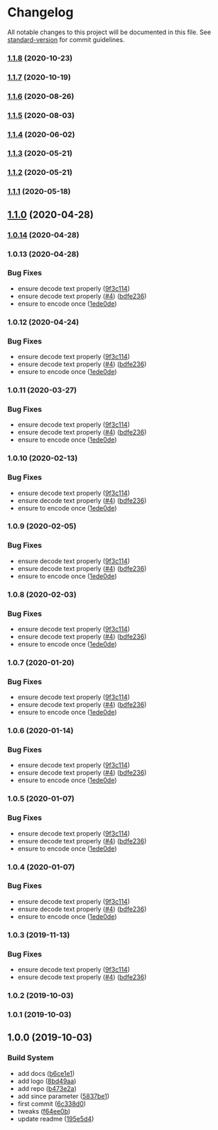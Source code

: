 # Changelog

All notable changes to this project will be documented in this file. See [standard-version](https://github.com/conventional-changelog/standard-version) for commit guidelines.

### [1.1.8](https://github.com/Kikobeats/incidents/compare/v1.1.7...v1.1.8) (2020-10-23)

### [1.1.7](https://github.com/Kikobeats/incidents/compare/v1.1.6...v1.1.7) (2020-10-19)

### [1.1.6](https://github.com/Kikobeats/incidents/compare/v1.1.5...v1.1.6) (2020-08-26)

### [1.1.5](https://github.com/Kikobeats/incidents/compare/v1.1.4...v1.1.5) (2020-08-03)

### [1.1.4](https://github.com/Kikobeats/incidents/compare/v1.1.3...v1.1.4) (2020-06-02)

### [1.1.3](https://github.com/Kikobeats/incidents/compare/v1.1.2...v1.1.3) (2020-05-21)

### [1.1.2](https://github.com/Kikobeats/incidents/compare/v1.1.1...v1.1.2) (2020-05-21)

### [1.1.1](https://github.com/Kikobeats/incidents/compare/v1.1.0...v1.1.1) (2020-05-18)

## [1.1.0](https://github.com/Kikobeats/incidents/compare/v1.0.13...v1.1.0) (2020-04-28)

### [1.0.14](https://github.com/Kikobeats/incidents/compare/v1.0.13...v1.0.14) (2020-04-28)

### 1.0.13 (2020-04-28)


### Bug Fixes

* ensure decode text properly ([9f3c114](https://github.com/Kikobeats/incidents/commit/9f3c1148c29a7ab15cd1c876968a0d7ab3c3b705))
* ensure decode text properly ([#4](https://github.com/Kikobeats/incidents/issues/4)) ([bdfe236](https://github.com/Kikobeats/incidents/commit/bdfe23695b2f96a956210b95a671c92e60d6a792))
* ensure to encode once ([1ede0de](https://github.com/Kikobeats/incidents/commit/1ede0de15f6504f3d3ca8b2b7c24619bd28c8848))

### 1.0.12 (2020-04-24)


### Bug Fixes

* ensure decode text properly ([9f3c114](https://github.com/Kikobeats/incidents/commit/9f3c1148c29a7ab15cd1c876968a0d7ab3c3b705))
* ensure decode text properly ([#4](https://github.com/Kikobeats/incidents/issues/4)) ([bdfe236](https://github.com/Kikobeats/incidents/commit/bdfe23695b2f96a956210b95a671c92e60d6a792))
* ensure to encode once ([1ede0de](https://github.com/Kikobeats/incidents/commit/1ede0de15f6504f3d3ca8b2b7c24619bd28c8848))

### 1.0.11 (2020-03-27)


### Bug Fixes

* ensure decode text properly ([9f3c114](https://github.com/Kikobeats/incidents/commit/9f3c1148c29a7ab15cd1c876968a0d7ab3c3b705))
* ensure decode text properly ([#4](https://github.com/Kikobeats/incidents/issues/4)) ([bdfe236](https://github.com/Kikobeats/incidents/commit/bdfe23695b2f96a956210b95a671c92e60d6a792))
* ensure to encode once ([1ede0de](https://github.com/Kikobeats/incidents/commit/1ede0de15f6504f3d3ca8b2b7c24619bd28c8848))

### 1.0.10 (2020-02-13)


### Bug Fixes

* ensure decode text properly ([9f3c114](https://github.com/Kikobeats/incidents/commit/9f3c1148c29a7ab15cd1c876968a0d7ab3c3b705))
* ensure decode text properly ([#4](https://github.com/Kikobeats/incidents/issues/4)) ([bdfe236](https://github.com/Kikobeats/incidents/commit/bdfe23695b2f96a956210b95a671c92e60d6a792))
* ensure to encode once ([1ede0de](https://github.com/Kikobeats/incidents/commit/1ede0de15f6504f3d3ca8b2b7c24619bd28c8848))

### 1.0.9 (2020-02-05)


### Bug Fixes

* ensure decode text properly ([9f3c114](https://github.com/Kikobeats/incidents/commit/9f3c1148c29a7ab15cd1c876968a0d7ab3c3b705))
* ensure decode text properly ([#4](https://github.com/Kikobeats/incidents/issues/4)) ([bdfe236](https://github.com/Kikobeats/incidents/commit/bdfe23695b2f96a956210b95a671c92e60d6a792))
* ensure to encode once ([1ede0de](https://github.com/Kikobeats/incidents/commit/1ede0de15f6504f3d3ca8b2b7c24619bd28c8848))

### 1.0.8 (2020-02-03)


### Bug Fixes

* ensure decode text properly ([9f3c114](https://github.com/Kikobeats/incidents/commit/9f3c1148c29a7ab15cd1c876968a0d7ab3c3b705))
* ensure decode text properly ([#4](https://github.com/Kikobeats/incidents/issues/4)) ([bdfe236](https://github.com/Kikobeats/incidents/commit/bdfe23695b2f96a956210b95a671c92e60d6a792))
* ensure to encode once ([1ede0de](https://github.com/Kikobeats/incidents/commit/1ede0de15f6504f3d3ca8b2b7c24619bd28c8848))

### 1.0.7 (2020-01-20)


### Bug Fixes

* ensure decode text properly ([9f3c114](https://github.com/Kikobeats/incidents/commit/9f3c1148c29a7ab15cd1c876968a0d7ab3c3b705))
* ensure decode text properly ([#4](https://github.com/Kikobeats/incidents/issues/4)) ([bdfe236](https://github.com/Kikobeats/incidents/commit/bdfe23695b2f96a956210b95a671c92e60d6a792))
* ensure to encode once ([1ede0de](https://github.com/Kikobeats/incidents/commit/1ede0de15f6504f3d3ca8b2b7c24619bd28c8848))

### 1.0.6 (2020-01-14)


### Bug Fixes

* ensure decode text properly ([9f3c114](https://github.com/Kikobeats/incidents/commit/9f3c1148c29a7ab15cd1c876968a0d7ab3c3b705))
* ensure decode text properly ([#4](https://github.com/Kikobeats/incidents/issues/4)) ([bdfe236](https://github.com/Kikobeats/incidents/commit/bdfe23695b2f96a956210b95a671c92e60d6a792))
* ensure to encode once ([1ede0de](https://github.com/Kikobeats/incidents/commit/1ede0de15f6504f3d3ca8b2b7c24619bd28c8848))

### 1.0.5 (2020-01-07)


### Bug Fixes

* ensure decode text properly ([9f3c114](https://github.com/Kikobeats/incidents/commit/9f3c1148c29a7ab15cd1c876968a0d7ab3c3b705))
* ensure decode text properly ([#4](https://github.com/Kikobeats/incidents/issues/4)) ([bdfe236](https://github.com/Kikobeats/incidents/commit/bdfe23695b2f96a956210b95a671c92e60d6a792))
* ensure to encode once ([1ede0de](https://github.com/Kikobeats/incidents/commit/1ede0de15f6504f3d3ca8b2b7c24619bd28c8848))

### 1.0.4 (2020-01-07)


### Bug Fixes

* ensure decode text properly ([9f3c114](https://github.com/Kikobeats/incidents/commit/9f3c1148c29a7ab15cd1c876968a0d7ab3c3b705))
* ensure decode text properly ([#4](https://github.com/Kikobeats/incidents/issues/4)) ([bdfe236](https://github.com/Kikobeats/incidents/commit/bdfe23695b2f96a956210b95a671c92e60d6a792))
* ensure to encode once ([1ede0de](https://github.com/Kikobeats/incidents/commit/1ede0de15f6504f3d3ca8b2b7c24619bd28c8848))

### 1.0.3 (2019-11-13)


### Bug Fixes

* ensure decode text properly ([9f3c114](https://github.com/Kikobeats/incidents/commit/9f3c1148c29a7ab15cd1c876968a0d7ab3c3b705))
* ensure decode text properly ([#4](https://github.com/Kikobeats/incidents/issues/4)) ([bdfe236](https://github.com/Kikobeats/incidents/commit/bdfe23695b2f96a956210b95a671c92e60d6a792))

### 1.0.2 (2019-10-03)

### 1.0.1 (2019-10-03)

## 1.0.0 (2019-10-03)


### Build System

* add docs ([b6ce1e1](https://github.com/Kikobeats/incidents/commit/b6ce1e1))
* add logo ([8bd49aa](https://github.com/Kikobeats/incidents/commit/8bd49aa))
* add repo ([b473e2a](https://github.com/Kikobeats/incidents/commit/b473e2a))
* add since parameter ([5837be1](https://github.com/Kikobeats/incidents/commit/5837be1))
* first commit ([6c338d0](https://github.com/Kikobeats/incidents/commit/6c338d0))
* tweaks ([f64ee0b](https://github.com/Kikobeats/incidents/commit/f64ee0b))
* update readme ([195e5d4](https://github.com/Kikobeats/incidents/commit/195e5d4))
